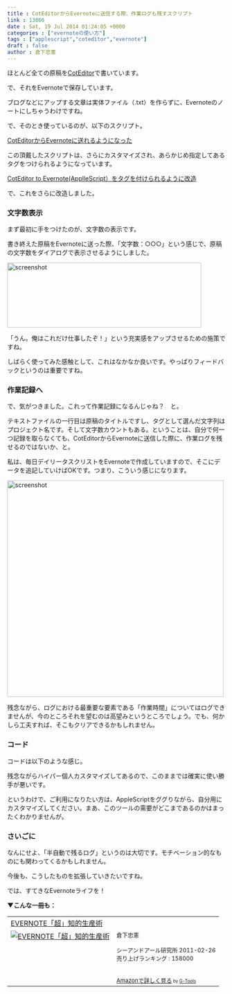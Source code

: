 ```yaml
---
title : CotEditorからEvernoteに送信する際、作業ログも残すスクリプト
link : 13866
date : Sat, 19 Jul 2014 01:24:05 +0000
categories : ["evernoteの使い方"]
tags : ["applescript","coteditor","evernote"]
draft : false
author : 倉下忠憲
---
```


ほとんど全ての原稿を<a href="http://coteditor.github.io/" target="_blank">CotEditor</a>で書いています。

で、それをEvernoteで保存しています。

ブログなどにアップする文章は実体ファイル（.txt）を作らずに、Evernoteのノートにしちゃうわけですね。

で、そのとき使っているのが、以下のスクリプト。

<a href="https://rashita.net/blog/?p=5519" target="_blank">CotEditorからEvernoteに送れるようになった</a>

この頂戴したスクリプトは、さらにカスタマイズされ、あらかじめ指定してあるタグをつけられるようになっています。

<a href="http://rashita.hatenablog.com/entry/2013/01/22/170734" target="_blank">CotEditor to Evernote(ApplleScript）をタグを付けられるように改造</a>

で、これをさらに改造しました。

<H3>文字数表示</H3>

まず最初に手をつけたのが、文字数の表示です。

書き終えた原稿をEvernoteに送った際、「文字数：○○○」という感じで、原稿の文字数をダイアログで表示させるようにしました。

<a href="https://rashita.net/blog/wp-content/uploads/2014/07/screenshot.png"><img src="https://rashita.net/blog/wp-content/uploads/2014/07/screenshot.png" alt="screenshot" width="448" height="150" class="alignnone size-full wp-image-13867" /></a>

「うん。俺はこれだけ仕事したぞ！」という充実感をアップさせるための施策ですね。

しばらく使ってみた感触として、これはなかなか良いです。やっぱりフィードバックというのは重要ですね。

<H3>作業記録へ</H3>

で、気がつきました。これって作業記録になるんじゃね？　と。

テキストファイルの一行目は原稿のタイトルですし、タグとして選んだ文字列はプロジェクト名です。そして文字数カウントもある。ということは、自分で何一つ記録を取らなくても、CotEditorからEvernoteに送信した際に、作業ログを残せるのではないか、と。

私は、毎日デイリータスクリストをEvernoteで作成していますので、そこにデータを追記していけばOKです。つまり、こういう感じになります。

<a href="https://rashita.net/blog/wp-content/uploads/2014/07/screenshot1.png"><img src="https://rashita.net/blog/wp-content/uploads/2014/07/screenshot1.png" alt="screenshot" width="500" class="alignnone size-full wp-image-13868" /></a>

残念ながら、ログにおける最重要な要素である「作業時間」についてはログできませんが、今のところそれを望むのは高望みというところでしょう。でも、何かしら工夫すれば、そこもクリアできるかもしれません。

<H3>コード</H3>

コードは以下のような感じ。

<script src="https://gist.github.com/rashita/2e5f668051dd627dace9.js"></script>

残念ながらハイパー個人カスタマイズしてあるので、このままでは確実に使い勝手が悪いです。

というわけで、ご利用になりたい方は、AppleScriptをググりながら、自分用にカスタマイズしてください。まあ、このツールの需要がどこまであるのかはまったくわかりませんが。

<H3>さいごに</H3>

なんにせよ、「半自動で残るログ」というのは大切です。モチベーション的なものにも関わってくるかもしれません。

今後も、こうしたものを拡張していきたいですね。

では、すてきなEvernoteライフを！

<strong>▼こんな一冊も：</strong>

<table  border="0" cellpadding="5"><tr><td colspan="2"><a href="http://www.amazon.co.jp/EVERNOTE%E3%80%8C%E8%B6%85%E3%80%8D%E7%9F%A5%E7%9A%84%E7%94%9F%E7%94%A3%E8%A1%93-%E5%80%89%E4%B8%8B%E5%BF%A0%E6%86%B2/dp/4863540817%3FSubscriptionId%3D15SMZCTB9V8NGR2TW082%26tag%3Drashita1000-22%26linkCode%3Dxm2%26camp%3D2025%26creative%3D165953%26creativeASIN%3D4863540817" target="_blank">EVERNOTE「超」知的生産術</a><img src="http://www.assoc-amazon.jp/e/ir?t=rashita1000-22&l=ur2&o=9" width="1" height="1" style="border: none;" alt="" /></td></tr><tr><td valign="top"><a href="http://www.amazon.co.jp/EVERNOTE%E3%80%8C%E8%B6%85%E3%80%8D%E7%9F%A5%E7%9A%84%E7%94%9F%E7%94%A3%E8%A1%93-%E5%80%89%E4%B8%8B%E5%BF%A0%E6%86%B2/dp/4863540817%3FSubscriptionId%3D15SMZCTB9V8NGR2TW082%26tag%3Drashita1000-22%26linkCode%3Dxm2%26camp%3D2025%26creative%3D165953%26creativeASIN%3D4863540817" target="_blank"><img src="http://ecx.images-amazon.com/images/I/51OnU0cd03L._SL160_.jpg" border="0" alt="EVERNOTE「超」知的生産術" /></a></td><td valign="top"><font size="-1">倉下忠憲 <br /><br />シーアンドアール研究所  2011-02-26<br />売り上げランキング : 158000<br /><br /><br /><a href="http://www.amazon.co.jp/EVERNOTE%E3%80%8C%E8%B6%85%E3%80%8D%E7%9F%A5%E7%9A%84%E7%94%9F%E7%94%A3%E8%A1%93-%E5%80%89%E4%B8%8B%E5%BF%A0%E6%86%B2/dp/4863540817%3FSubscriptionId%3D15SMZCTB9V8NGR2TW082%26tag%3Drashita1000-22%26linkCode%3Dxm2%26camp%3D2025%26creative%3D165953%26creativeASIN%3D4863540817" target="_blank">Amazonで詳しく見る</a></font><font size="-2"> by <a href="http://www.goodpic.com/mt/aws/index.html" >G-Tools</a></font></td></tr></table>

